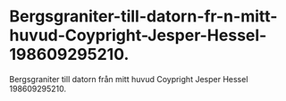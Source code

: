 # Bergsgraniter-till-datorn-fr-n-mitt-huvud-Coypright-Jesper-Hessel-198609295210.
Bergsgraniter till datorn från mitt huvud Coypright Jesper Hessel 198609295210.
